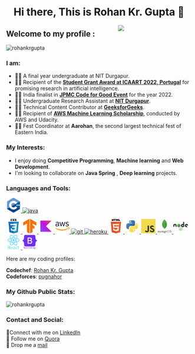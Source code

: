 <!---
rohankrgupta/rohankrgupta is a ✨ special ✨ repository because its `README.md` (this file) appears on your GitHub profile.
You can click the Preview link to take a look at your changes.
--->
<h1 align="center">Hi there, This is Rohan Kr. Gupta 👋</h1>

<img align='right' src='https://user-images.githubusercontent.com/5713670/87202985-820dcb80-c2b6-11ea-9f56-7ec461c497c3.gif' width='200"'>

## Welcome to my profile :
<p align="left"> <img src="https://komarev.com/ghpvc/?username=rohankrgupta&label=Profile%20Views This Month &color=0e75b6&style=flat" alt="rohankrgupta" /> </p>

<h3 align="left">I am:</h3>

* ✍🏻 A final year undergraduate at NIT Durgapur.<br/>
* ✍🏻 Recipient of the __[Student Grant Award at ICAART 2022, Portugal](https://icaart.scitevents.org/)__ for promising research in artificial intelligence.<br/>
* ✍🏻 India finalist in  __[JPMC Code for Good Event](https://careers.jpmorgan.com/us/en/students/programs/code-for-good)__  for the year 2022.<br/>
* ✍🏻 Undergraduate Research Assistant at __[NIT Durgapur](https://nitdgp.ac.in/)__.<br/>
* ✍🏻 Technical Content Contributor at __[GeeksforGeeks](https://www.geeksforgeeks.org/)__.<br/>
* ✍🏻 Recipient of __[AWS Machine Learning Scholarship](https://www.udacity.com/scholarships/aws-machine-learning-scholarship-program)__, conducted by AWS and Udacity.<br/>
* ✍🏻 Fest Coordinator at __Aarohan__, the second largest technical fest of Eastern India.<br/>




<h3 align="left">My Interests: </h3> 

* I enjoy doing __Competitive Programming__, __Machine learning__ and __Web Development__. <br/>
* I'm looking to collaborate on __Java Spring__ , __Deep learning__ projects.<br/>

<h3 align="left">Languages and Tools:</h3>
<p align="left"> 


 <a href="https://www.w3schools.com/cpp/" target="_blank"> <img src="https://raw.githubusercontent.com/devicons/devicon/master/icons/cplusplus/cplusplus-original.svg" alt="cplusplus" width="40" height="40"/> </a> 
 <a href="https://cdn.jsdelivr.net/gh/devicons/devicon@latest/devicon.min.css" target="_blank"> <img src="https://cdn.jsdelivr.net/gh/devicons/devicon@latest/devicon.min.css" alt="java" width="40" height="40"/> </a> 

 
 <a href="https://www.w3schools.com/css/" target="_blank"> <img src="https://raw.githubusercontent.com/devicons/devicon/master/icons/css3/css3-original-wordmark.svg" alt="css3" width="40" height="40"/> </a> 
 <a href="https://www.tensorflow.org" target="_blank"> <img src="https://github.com/devicons/devicon/blob/master/icons/tensorflow/tensorflow-original.svg" alt="tensorflow" width="40" height="40"/> </a> 
<a href="https://kotlinlang.org/" target="_blank"> <img src="https://github.com/devicons/devicon/blob/master/icons/kotlin/kotlin-original.svg" alt="kotlin" width="40" height="40"/> </a> 
<a href="https://aws.amazon.com" target="_blank"> <img src="https://raw.githubusercontent.com/devicons/devicon/master/icons/amazonwebservices/amazonwebservices-original-wordmark.svg" alt="aws" width="40" height="40"/> </a> 
 <a href="https://git-scm.com/" target="_blank"> <img src="https://www.vectorlogo.zone/logos/git-scm/git-scm-icon.svg" alt="git" width="40" height="40"/> </a> <a href="https://heroku.com" target="_blank"> <img src="https://www.vectorlogo.zone/logos/heroku/heroku-icon.svg" alt="heroku" width="40" height="40"/> </a> 
 <a href="https://www.w3.org/html/" target="_blank"> <img src="https://raw.githubusercontent.com/devicons/devicon/master/icons/html5/html5-original-wordmark.svg" alt="html5" width="40" height="40"/> </a> <a href="https://www.python.org" target="_blank"> <img src="https://raw.githubusercontent.com/devicons/devicon/master/icons/python/python-original.svg" alt="python" width="40" height="40"/> </a> <a href="https://developer.mozilla.org/en-US/docs/Web/JavaScript" target="_blank"> <img src="https://raw.githubusercontent.com/devicons/devicon/master/icons/javascript/javascript-original.svg" alt="javascript" width="40" height="40"/> </a> <a href="https://www.mongodb.com/" target="_blank"> <img src="https://raw.githubusercontent.com/devicons/devicon/master/icons/mongodb/mongodb-original-wordmark.svg" alt="mongodb" width="40" height="40"/> </a>
 <a href="https://nodejs.org" target="_blank"> <img src="https://raw.githubusercontent.com/devicons/devicon/master/icons/nodejs/nodejs-original-wordmark.svg" alt="nodejs" width="40" height="40"/> </a> <a href="https://reactjs.org/" target="_blank"> <img src="https://raw.githubusercontent.com/devicons/devicon/master/icons/react/react-original-wordmark.svg" alt="react" width="40" height="40"/> </a> 
<a href="https://getbootstrap.com" target="_blank"> <img src="https://raw.githubusercontent.com/devicons/devicon/master/icons/bootstrap/bootstrap-plain-wordmark.svg" alt="bootstrap" width="40" height="40"/> </a> 
</p>
 
Here are my coding profiles: <br/>


__Codechef__: [Rohan Kr. Gupta](https://www.codechef.com/users/rohangup25) <br/>
__Codeforces__: [pugnahor](https://codeforces.com/profile/pugnahor) <br/>





 
 <h3 align="left">My Github Public Stats:</h3>
 

<p>&nbsp;<img align="left" src="https://github-readme-stats.vercel.app/api?username=rohankrgupta&show_icons=true&locale=en" alt="rohankrgupta" /></p>


 <h3 align="left">Contact and Social:</h3>

 :blue_heart:Connect with me on [LinkedIn](https://www.linkedin.com/in/rohan-kr-gupta-173b8a18a/)<br/>
 :purple_heart: Follow me on [Quora](https://www.quora.com/profile/Rohan-Gupta-%E0%A4%B0%E0%A5%8B%E0%A4%B9%E0%A4%A8-%E0%A4%97%E0%A5%81%E0%A4%AA%E0%A5%8D%E0%A4%A4%E0%A4%BE)<br/>
 :orange_heart: Drop me a [mail](mailto:rohankrgupta2000@gmail.com)
